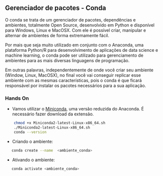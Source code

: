 ## Gerenciador de pacotes - Conda

O conda se trata de um gerenciador de pacotes, dependências e ambientes, totalmente Open Source, desenvolvido em Python e disponível para Windows, Linux e MacOSX. Com ele é possível criar, manipular e alternar de ambientes de forma extremamente fácil.

Por mais que seja muito utilizado em conjunto com o Anaconda, uma plataforma Python/R para desenvolvimento de aplicações de data science e machine learning, o conda pode ser utilizado para gerenciamento de ambientes para as mais diversas linguagens de programação.

Em outras palavras, independentemente de onde você criar seu ambiente (Window, Linux, MacOSX), no final você vai conseguir replicar esse ambiente com as mesmas características, pois o conda é que ficará responsável por instalar os pacotes necessários para a sua aplicação.

### Hands On

* Vamos utilizar o [Miniconda](https://docs.conda.io/en/latest/miniconda.html), uma versão reduzida do Anaconda. É necessário fazer download da extensão.


```bash
    chmod +x Miniconda2-latest-Linux-x86_64.sh
    ./Miniconda2-latest-Linux-x86_64.sh
    conda --version
```

* Criando o ambiente:


```bash
   conda create --name  <ambiente_conda>
```

* Ativando o ambiente:

```bash
   conda activate <ambiente_conda>
```